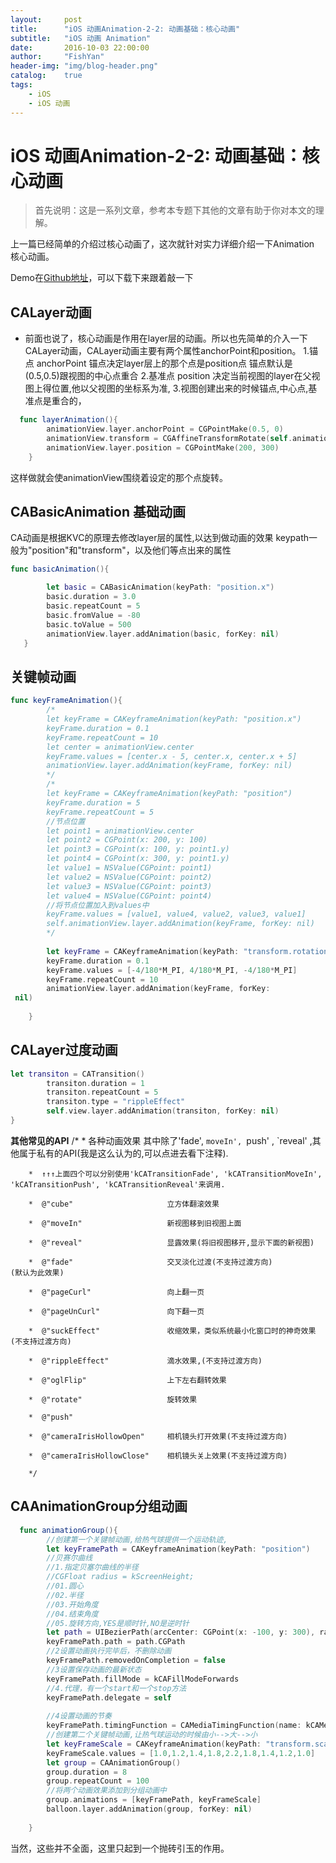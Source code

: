 ```yaml
---
layout:     post
title:      "iOS 动画Animation-2-2: 动画基础：核心动画"
subtitle:   "iOS 动画 Animation"
date:       2016-10-03 22:00:00
author:     "FishYan"
header-img: "img/blog-header.png" 
catalog:    true
tags:
    - iOS
    - iOS 动画
---
```


# iOS 动画Animation-2-2: 动画基础：核心动画

>首先说明：这是一系列文章，参考本专题下其他的文章有助于你对本文的理解。

上一篇已经简单的介绍过核心动画了，这次就针对实力详细介绍一下Animation 核心动画。

Demo在[Github地址](https://github.com/fish-yan/Animation2)，可以下载下来跟着敲一下
## CALayer动画
- 前面也说了，核心动画是作用在layer层的动画。所以也先简单的介入一下CALayer动画，CALayer动画主要有两个属性anchorPoint和position。
1.锚点 anchorPoint 锚点决定layer层上的那个点是position点 锚点默认是(0.5,0.5)跟视图的中心点重合
2.基准点 position 决定当前视图的layer在父视图上得位置,他以父视图的坐标系为准,
3.视图创建出来的时候锚点,中心点,基准点是重合的，
```swift
  func layerAnimation(){
        animationView.layer.anchorPoint = CGPointMake(0.5, 0)
        animationView.transform = CGAffineTransformRotate(self.animationView.transform, CGFloat(M_PI_4))
        animationView.layer.position = CGPointMake(200, 300)
    }
```
这样做就会使animationView围绕着设定的那个点旋转。

## CABasicAnimation 基础动画
CA动画是根据KVC的原理去修改layer层的属性,以达到做动画的效果
keypath一般为"position"和"transform"，以及他们等点出来的属性

```swift
func basicAnimation(){

        let basic = CABasicAnimation(keyPath: "position.x")
        basic.duration = 3.0
        basic.repeatCount = 5
        basic.fromValue = -80
        basic.toValue = 500
        animationView.layer.addAnimation(basic, forKey: nil)
   }
```
## 关键帧动画

```swift
func keyFrameAnimation(){
        /*
        let keyFrame = CAKeyframeAnimation(keyPath: "position.x")
        keyFrame.duration = 0.1
        keyFrame.repeatCount = 10
        let center = animationView.center
        keyFrame.values = [center.x - 5, center.x, center.x + 5]
        animationView.layer.addAnimation(keyFrame, forKey: nil)
        */
        /*
        let keyFrame = CAKeyframeAnimation(keyPath: "position")
        keyFrame.duration = 5
        keyFrame.repeatCount = 5
        //节点位置
        let point1 = animationView.center
        let point2 = CGPoint(x: 200, y: 100)
        let point3 = CGPoint(x: 100, y: point1.y)
        let point4 = CGPoint(x: 300, y: point1.y)
        let value1 = NSValue(CGPoint: point1)
        let value2 = NSValue(CGPoint: point2)
        let value3 = NSValue(CGPoint: point3)
        let value4 = NSValue(CGPoint: point4)
        //将节点位置加入到values中
        keyFrame.values = [value1, value4, value2, value3, value1]
        self.animationView.layer.addAnimation(keyFrame, forKey: nil)
        */
       
        let keyFrame = CAKeyframeAnimation(keyPath: "transform.rotation")
        keyFrame.duration = 0.1
        keyFrame.values = [-4/180*M_PI, 4/180*M_PI, -4/180*M_PI]
        keyFrame.repeatCount = 10
        animationView.layer.addAnimation(keyFrame, forKey:
 nil)
       
    }
```
## CALayer过度动画
```swift
let transiton = CATransition()
        transiton.duration = 1
        transiton.repeatCount = 5
        transiton.type = "rippleEffect"
        self.view.layer.addAnimation(transiton, forKey: nil)
}
```
**其他常见的API**
/*
        *  各种动画效果  其中除了'fade', `moveIn', `push' , `reveal' ,其他属于私有的API(我是这么认为的,可以点进去看下注释).
       
        *  ↑↑↑上面四个可以分别使用'kCATransitionFade', 'kCATransitionMoveIn', 'kCATransitionPush', 'kCATransitionReveal'来调用.
       
        *  @"cube"                     立方体翻滚效果
       
        *  @"moveIn"                   新视图移到旧视图上面
       
        *  @"reveal"                   显露效果(将旧视图移开,显示下面的新视图)
       
        *  @"fade"                     交叉淡化过渡(不支持过渡方向)             (默认为此效果)
       
        *  @"pageCurl"                 向上翻一页
       
        *  @"pageUnCurl"               向下翻一页
       
        *  @"suckEffect"               收缩效果，类似系统最小化窗口时的神奇效果(不支持过渡方向)
       
        *  @"rippleEffect"             滴水效果,(不支持过渡方向)
       
        *  @"oglFlip"                  上下左右翻转效果
       
        *  @"rotate"                   旋转效果
       
        *  @"push"
       
        *  @"cameraIrisHollowOpen"     相机镜头打开效果(不支持过渡方向)
       
        *  @"cameraIrisHollowClose"    相机镜头关上效果(不支持过渡方向)
       
        */

## CAAnimationGroup分组动画
```swift
  func animationGroup(){
        //创建第一个关键帧动画,给热气球提供一个运动轨迹,
        let keyFramePath = CAKeyframeAnimation(keyPath: "position")
        //贝赛尔曲线
        //1.指定贝塞尔曲线的半径
        //CGFloat radius = kScreenHeight;
        //01.圆心
        //02.半径
        //03.开始角度
        //04.结束角度
        //05.旋转方向,YES是顺时针,NO是逆时针
        let path = UIBezierPath(arcCenter: CGPoint(x: -100, y: 300), radius: 300, startAngle: CGFloat(-M_PI_2), endAngle: CGFloat(M_PI_2), clockwise: true)
        keyFramePath.path = path.CGPath
        //2设置动画执行完毕后，不删除动画
        keyFramePath.removedOnCompletion = false
        //3设置保存动画的最新状态
        keyFramePath.fillMode = kCAFillModeForwards
        //4.代理，有一个start和一个stop方法
        keyFramePath.delegate = self
       
        //4设置动画的节奏
        keyFramePath.timingFunction = CAMediaTimingFunction(name: kCAMediaTimingFunctionEaseInEaseOut)
        //创建第二个关键帧动画,让热气球运动的时候由小-->大-->小
        let keyFrameScale = CAKeyframeAnimation(keyPath: "transform.scale")
        keyFrameScale.values = [1.0,1.2,1.4,1.8,2.2,1.8,1.4,1.2,1.0]
        let group = CAAnimationGroup()
        group.duration = 8
        group.repeatCount = 100
        //将两个动画效果添加到分组动画中
        group.animations = [keyFramePath, keyFrameScale]
        balloon.layer.addAnimation(group, forKey: nil)
       
    }
```
当然，这些并不全面，这里只起到一个抛砖引玉的作用。
